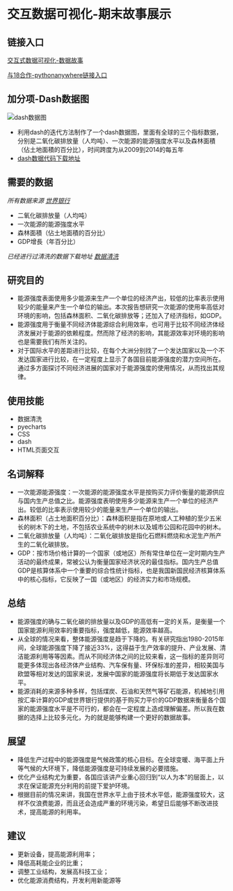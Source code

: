 # 交互数据可视化-期末故事展示

## 链接入口

[交互式数据可视化-数据故事](http://nfunm066.gitee.io/intercative_visual/)

[与18合作-pythonanywhere链接入口](http://jingwenfung1111.pythonanywhere.com/)

## 加分项-Dash数据图
![dash数据图](https://gitee.com/NFUNM066/Intercative_Visual/raw/master/dash%E6%95%B0%E6%8D%AE%E5%9B%BE.png)

- 利用dash的迭代方法制作了一个dash数据图，里面有全球的三个指标数据，分别是二氧化碳排放量（人均吨）、一次能源的能源強度水平以及森林面積（佔土地面積的百分比），时间跨度为从2009到2014的每五年
- [dash数据代码下载地址](https://gitee.com/NFUNM066/Intercative_Visual/blob/master/171013066-%E8%8E%AB%E7%86%99%E5%BD%A4-dash.zip)

## 需要的数据

_所有数据来源 [世界银行](http://datatopics.worldbank.org/world-development-indicators/themes/environment.html)_

- 二氧化碳排放量（人均吨）
- 一次能源的能源強度水平
- 森林面積（佔土地面積的百分比）
- GDP增長（年百分比）

_已经进行过清洗的数据下载地址 [数据清洗](https://gitee.com/NFUNM066/Intercative_Visual/blob/master/final.zip)_

## 研究目的
- 能源强度表面使用多少能源来生产一个单位的经济产出，较低的比率表示使用较少的能量来产生一个单位的输出。本次报告想研究一次能源的使用率高低对环境的影响，包括森林面积、二氧化碳排放等；还加入了经济指标，如GDP。
- 能源强度用于衡量不同经济体能源综合利用效率，也可用于比较不同经济体经济发展对于能源的依赖程度。然而除了经济的影响，其能源效率对环境的影响也是需要我们有所关注的。
- 对于国际水平的差距进行比较，在每个大洲分别找了一个发达国家以及一个不发达国家进行比较，在一定程度上显示了各国目前能源强度的潜力空间所在。通过多方面探讨不同经济进展的国家对于能源强度的使用情况，从而找出其规律。

## 使用技能
- 数据清洗
- pyecharts
- CSS
- dash
- HTML页面交互

## 名词解释
- 一次能源能源强度：一次能源的能源强度水平是按购买力评价衡量的能源供应与国内生产总值之比。能源强度表明使用多少能源来生产一个单位的经济产出。较低的比率表示使用较少的能量来生产一个单位的输出。
- 森林面积（占土地面积百分比）：森林面积是指在原地或人工种植的至少五米长的树木下的土地，不包括农业系统中的树木以及城市公园和花园中的树木。
- 二氧化碳排放量（人均吨）：二氧化碳排放是指化石燃料燃烧和水泥生产所产生的二氧化碳排放。
- GDP：按市场价格计算的一个国家（或地区）所有常住单位在一定时期内生产活动的最终成果，常被公认为衡量国家经济状况的最佳指标。国内生产总值GDP是核算体系中一个重要的综合性统计指标，也是我国新国民经济核算体系中的核心指标，它反映了一国（或地区）的经济实力和市场规模。

## 总结
- 能源强度的确与二氧化碳的排放量以及GDP的高低有一定的关系，是衡量一个国家能源利用效率的重要指标，强度越低，能源效率越高。
- 从全球的情况来看，整体能源强度是趋于下降的。有关研究指出1980-2015年间，全球能源强度下降了接近33%，这得益于生产效率的提升、产业发展、清洁能源利用等等因素。而从不同经济体之间的比较来看，这一指标的差异则可能更多体现出各经济体产业结构、汽车保有量、环保标准的差异，相较美国与欧盟等相对发达的国家来说，发展中国家的能源强度将长期低于发达国家水平。
- 能源消耗的来源多种多样，包括煤炭、石油和天然气等矿石能源，机械地引用按汇率计算的GDP或世界银行提供的基于购买力平价的GDP数据来衡量各个国家的能源强度水平是不可行的，都会在一定程度上造成理解偏差。所以我在数据的选择上比较多元化，为的就是能够构建一个更好的数据故事。

## 展望
- 降低生产过程中的能源强度是气候政策的核心目标。在全球变暖、海平面上升等气候的大环境下，降低能源强度是可持续发展的必要措施。
- 优化产业结构尤为重要，各国应该讲产业重心回归到“以人为本”的层面上，以求在保证能源充分利用的前提下爱护环境。
- 根据目前的情况来讲，我国在世界水平上由于技术水平低，能源强度较大，这样不仅浪费能源，而且还会造成严重的环境污染，希望日后能够不断改进技术，提高能源的利用率。

## 建议
- 更新设备，提高能源利用率；
- 降低高耗能企业的比重；
- 调整工业结构，发展高科技工业；
- 优化能源消费结构，开发利用新能源等
